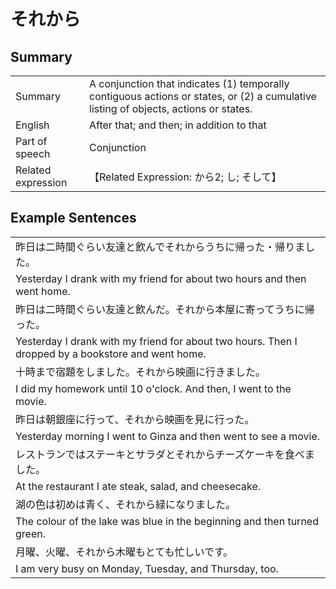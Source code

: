 # それから

## Summary

<table><tr>   <td>Summary</td>   <td>A conjunction that indicates (1) temporally contiguous actions or states, or (2) a cumulative listing of objects, actions or states.</td></tr><tr>   <td>English</td>   <td>After that; and then; in addition to that</td></tr><tr>   <td>Part of speech</td>   <td>Conjunction</td></tr><tr>   <td>Related expression</td>   <td>【Related Expression: から2; し; そして】</td></tr></table>

## Example Sentences

<table><tr><td>昨日は二時間ぐらい友達と飲んでそれからうちに帰った・帰りました。</td></tr><tr><td>Yesterday I drank with my friend for about two hours and then went home.</td></tr><tr><td>昨日は二時間ぐらい友達と飲んだ。それから本屋に寄ってうちに帰った。</td></tr><tr><td>Yesterday I drank with my friend for about two hours. Then I dropped by a bookstore and went home.</td></tr><tr><td>十時まで宿題をしました。それから映画に行きました。</td></tr><tr><td>I did my homework until 10 o'clock. And then, I went to the movie.</td></tr><tr><td>昨日は朝銀座に行って、それから映画を見に行った。</td></tr><tr><td>Yesterday morning I went to Ginza and then went to see a movie.</td></tr><tr><td>レストランではステーキとサラダとそれからチーズケーキを食べました。</td></tr><tr><td>At the restaurant I ate steak, salad, and cheesecake.</td></tr><tr><td>湖の色は初めは青く、それから緑になりました。</td></tr><tr><td>The colour of the lake was blue in the beginning and then turned green.</td></tr><tr><td>月曜、火曜、それから木曜もとても忙しいです。</td></tr><tr><td>I am very busy on Monday, Tuesday, and Thursday, too.</td></tr></table>

